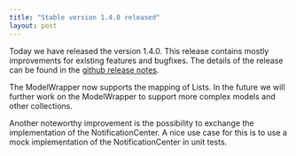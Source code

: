 ```yaml
---
title: "Stable version 1.4.0 released"
layout: post
---
```


Today we have released the version 1.4.0.
This release contains mostly improvements for existing features and bugfixes.
The details of the release can be found in the [github release notes](https://github.com/sialcasa/mvvmFX/releases/tag/mvvmfx-1.4.0).

The ModelWrapper now supports the mapping of Lists.
In the future we will further work on the ModelWrapper to support more complex models and other collections.

Another noteworthy improvement is the possibility to exchange the implementation of the NotificationCenter.
A nice use case for this is to use a mock implementation of the NotificationCenter in unit tests.
